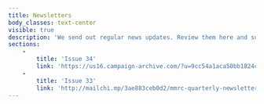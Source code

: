 ```yaml
---
title: Newsletters
body_classes: text-center
visible: true
description: 'We send out regular news updates. Review them here and subscribe if you''d like to be added to our mailing list. '
sections:
    -
        title: 'Issue 34'
        link: 'https://us16.campaign-archive.com/?u=9cc54a1aca50bb1824c727465&id=964c0a532e'
    -
        title: 'Issue 33'
        link: 'http://mailchi.mp/3ae883ceb0d2/mmrc-quarterly-newsletter-issue-33'
---
```


